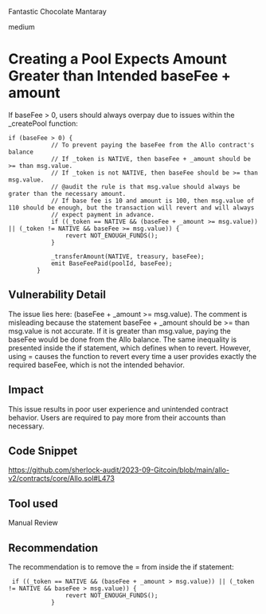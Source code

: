 Fantastic Chocolate Mantaray

medium

# Creating a Pool Expects Amount Greater than Intended baseFee + amount
If baseFee > 0, users should always overpay due to issues within the _createPool function:
```solidity
if (baseFee > 0) {
            // To prevent paying the baseFee from the Allo contract's balance
            // If _token is NATIVE, then baseFee + _amount should be >= than msg.value.
            // If _token is not NATIVE, then baseFee should be >= than msg.value.
            // @audit the rule is that msg.value should always be grater than the necessary amount. 
            // If base fee is 10 and amount is 100, then msg.value of 110 should be enough, but the transaction will revert and will always 
            // expect payment in advance.
            if ((_token == NATIVE && (baseFee + _amount >= msg.value)) || (_token != NATIVE && baseFee >= msg.value)) {
                revert NOT_ENOUGH_FUNDS();
            }

            _transferAmount(NATIVE, treasury, baseFee);
            emit BaseFeePaid(poolId, baseFee);
        }
```
## Vulnerability Detail
The issue lies here: (baseFee + _amount >= msg.value). The comment is misleading because the statement baseFee + _amount should be >= than msg.value is not accurate. If it is greater than msg.value, paying the baseFee would be done from the Allo balance. The same inequality is presented inside the if statement, which defines when to revert. However, using = causes the function to revert every time a user provides exactly the required baseFee, which is not the intended behavior.

## Impact
This issue results in poor user experience and unintended contract behavior. Users are required to pay more from their accounts than necessary.
## Code Snippet
https://github.com/sherlock-audit/2023-09-Gitcoin/blob/main/allo-v2/contracts/core/Allo.sol#L473
## Tool used

Manual Review

## Recommendation
The recommendation is to remove the = from inside the if statement:
```solidity
 if ((_token == NATIVE && (baseFee + _amount > msg.value)) || (_token != NATIVE && baseFee > msg.value)) {
                revert NOT_ENOUGH_FUNDS();
            }
```